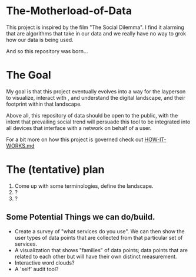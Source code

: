 # The-Motherload-of-Data

This project is inspired by the film "The Social Dilemma". I find it alarming
that are algorithms that take in our data and we really have no way to grok
how our data is being used.

And so this repository was born...

# The Goal

My goal is that this project eventually evolves into a way for the layperson to
visualize, interact with , and understand the digital landscape, and their
footprint within that landscape.

Above all, this repository of data should be open to the public, with the intent
that prevailing social trend will persuade this tool to be integrated into all
devices that interface with a network on behalf of a user.

For a bit more on how this project is governed check out [HOW-IT-WORKS.md](./HOW-IT-WORKS.md)

# The (tentative) plan

1.  Come up with some terminologies, define the landscape.
2.  ?
3.  ?

## Some Potential Things we can do/build.

- Create a survey of "what services do you use". We can then show the user types
  of data points that are collected from that particular set of services.
- A visualization that shows "families" of data points; data points that are related
  to each other but will have their own distinct measurement.
- Interactive word clouds?
- A 'self' audit tool?
